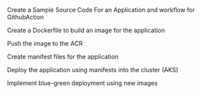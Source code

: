 Create a Sample Source Code For an Application and workflow for GithubAction

Create a Dockerfile to build an image for the application

Push the image to the ACR

Create manifest files for the application

Deploy the application using manifests into the cluster (AKS)

Implement  blue-green deployment using new images 
